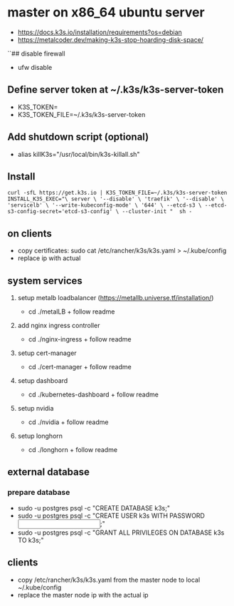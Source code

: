 # master on x86_64 ubuntu server
* https://docs.k3s.io/installation/requirements?os=debian 
* https://metalcoder.dev/making-k3s-stop-hoarding-disk-space/

``## disable firewall
* ufw disable

## Define server token at ~/.k3s/k3s-server-token
* K3S_TOKEN=<find-in-keystore>
* K3S_TOKEN_FILE=~/.k3s/k3s-server-token

## Add shutdown script (optional)
* alias killK3s="/usr/local/bin/k3s-killall.sh"


## Install 
`curl -sfL https://get.k3s.io | K3S_TOKEN_FILE=~/.k3s/k3s-server-token INSTALL_K3S_EXEC="\
server \
'--disable' \
'traefik' \
'--disable' \
'servicelb' \
'--write-kubeconfig-mode' \
'644' \
--etcd-s3 \
--etcd-s3-config-secret='etcd-s3-config' \
--cluster-init
"  sh -
`

## on clients 
* copy certificates: sudo cat /etc/rancher/k3s/k3s.yaml > ~/.kube/config
* replace ip with actual

## system services

1. setup metalb loadbalancer (https://metallb.universe.tf/installation/)
   * cd ./metalLB + follow readme 

2. add nginx ingress controller
    * cd ./nginx-ingress + follow readme
 
3. setup cert-manager
   * cd ./cert-manager + follow readme

4. setup dashboard
   * cd ./kubernetes-dashboard + follow readme
 
5. setup nvidia
   * cd ./nvidia + follow readme
 
6. setup longhorn
   * cd ./longhorn + follow readme

## external database
### prepare database
* sudo -u postgres psql -c "CREATE DATABASE k3s;"
* sudo -u postgres psql -c "CREATE USER k3s WITH PASSWORD <input from keystore>;"
* sudo -u postgres psql -c "GRANT ALL PRIVILEGES ON DATABASE k3s TO k3s;"

## clients
* copy /etc/rancher/k3s/k3s.yaml from the master node to local ~/.kube/config
* replace the master node ip with the actual ip